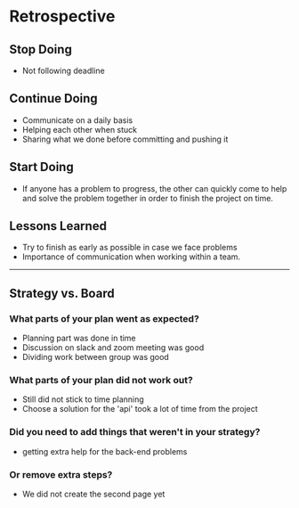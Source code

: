 # Retrospective

## Stop Doing

- Not following deadline


## Continue Doing

- Communicate on a daily basis
- Helping each other when stuck
- Sharing what we done before committing and pushing it

## Start Doing

- If anyone has a problem to progress, the other can quickly come to help and
  solve the problem together in order to finish the project on time.

## Lessons Learned

- Try to finish as early as possible in case we face problems
- Importance of communication when working within a team.

---

## Strategy vs. Board

### What parts of your plan went as expected?

- Planning part was done in time
- Discussion on slack and zoom meeting was good
- Dividing work between group was good

### What parts of your plan did not work out?

- Still did not stick to time planning
- Choose a solution for the 'api' took a lot of time from the project

### Did you need to add things that weren't in your strategy?
- getting extra help for the back-end problems

### Or remove extra steps?
- We did not create the second page yet 
